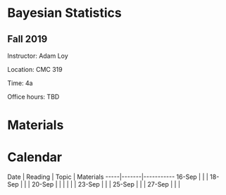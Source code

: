 # Bayesian Statistics

## Fall 2019

Instructor: Adam Loy

Location: CMC 319

Time: 4a

Office hours: TBD

# Materials

# Calendar

Date | Reading | Topic | Materials
-----|-------|-----------
16-Sep | | |
18-Sep | | |
20-Sep | | |
 | | |
23-Sep | | |
25-Sep | | |
27-Sep | | |
